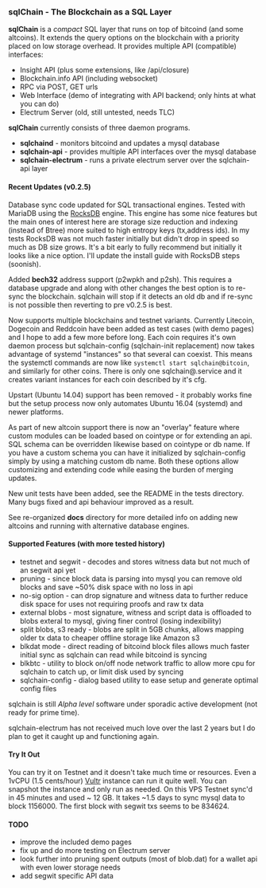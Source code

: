 ### sqlChain - The Blockchain as a SQL Layer

**sqlChain** is a *compact* SQL layer that runs on top of bitcoind (and some altcoins). It extends the query options on the blockchain with a priority placed on low storage overhead. It provides multiple API (compatible) interfaces:

- Insight API (plus some extensions, like /api/closure)
- Blockchain.info API (including websocket)
- RPC via POST, GET urls
- Web Interface (demo of integrating with API backend; only hints at what you can do)
- Electrum Server (old, still untested, needs TLC)

**sqlChain** currently consists of three daemon programs.

- **sqlchaind**             - monitors bitcoind and updates a mysql database
- **sqlchain-api**          - provides multiple API interfaces over the mysql database
- **sqlchain-electrum**     - runs a private electrum server over the sqlchain-api layer

#### Recent Updates (v0.2.5)

Database sync code updated for SQL transactional engines. Tested with MariaDB using the [RocksDB](https://en.wikipedia.org/wiki/MyRocks) engine. This engine has some nice features but the main ones of interest here are storage size reduction and indexing (instead of Btree) more suited to high entropy keys (tx,address ids). In my tests RocksDB was not much faster initially but didn't drop in speed so much as DB size grows. It's a bit early to fully recommend but initially it looks like a nice option. I'll update the install guide with RocksDB steps (soonish).

Added **bech32** address support (p2wpkh and p2sh). This requires a database upgrade and along with other changes the best option is to re-sync the blockchain. sqlchain will stop if it detects an old db and if re-sync is not possible then reverting to pre v0.2.5 is best.

Now supports multiple blockchains and testnet variants. Currently Litecoin, Dogecoin and Reddcoin have been added as test cases (with demo pages) and I hope to add a few more before long. Each coin requires it's own daemon process but sqlchain-config (sqlchain-init replacement) now takes advantage of systemd "instances" so that several can coexist. This means the systemctl commands are now like `systemctl start sqlchain@bitcoin`, and similarly for other coins. There is only one sqlchain@.service and it creates variant instances for each coin described by it's cfg. 

Upstart (Ubuntu 14.04) support has been removed - it probably works fine but the setup process now only automates Ubuntu 16.04 (systemd) and newer platforms.

As part of new altcoin support there is now an "overlay" feature where custom modules can be loaded based on cointype or for extending an api. SQL schema can be overridden likewise based on cointype or db name. If you have a custom schema you can have it initialized by sqlchain-config simply by using a matching custom db name. Both these options allow customizing and extending code while easing the burden of merging updates.

New unit tests have been added, see the README in the tests directory. Many bugs fixed and api behaviour improved as a result.

See re-organized **docs** directory for more detailed info on adding new altcoins and running with alternative database engines.

#### Supported Features (with more tested history)

- testnet and segwit - decodes and stores witness data but not much of an segwit api yet
- pruning - since block data is parsing into mysql you can remove old blocks and save ~50% disk space with no loss in api 
- no-sig option - can drop signature and witness data to further reduce disk space for uses not requiring proofs and raw tx data
- external blobs - most signature, witness and script data is offloaded to blobs exteral to mysql, giving finer control (losing indexibility)
- split blobs, s3 ready -  blobs are split in 5GB chunks, allows mapping older tx data to cheaper offline storage like Amazon s3
- blkdat mode - direct reading of bitcoind block files allows much faster initial sync as sqlchain can read while bitcoind is syncing
- blkbtc - utility to block on/off node network traffic to allow more cpu for sqlchain to catch up, or limit disk used by syncing
- sqlchain-config - dialog based utility to ease setup and generate optimal config files 

sqlchain is still *Alpha level* software under sporadic active development (not ready for prime time). 

sqlchain-electrum has not received much love over the last 2 years but I do plan to get it caught up and functioning again.

#### Try It Out

You can try it on Testnet and it doesn't take much time or resources. Even a 1vCPU (1.5 cents/hour) [Vultr](http://www.vultr.com/?ref=7087266) instance can run it quite well. You can snapshot the instance and only run as needed. On this VPS Testnet sync'd in 45 minutes and used ~ 12 GB. It takes ~1.5 days to sync mysql data to block 1156000. The first block with segwit txs seems to be 834624.

#### TODO

- improve the included demo pages
- fix up and do more testing on Electrum server  
- look further into pruning spent outputs (most of blob.dat) for a wallet api with even lower storage needs
- add segwit specific API data 




